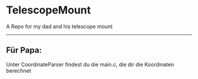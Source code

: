# TelescopeMount
A Repo for my dad and his telescope mount

---

## Für Papa:

Unter CoordinateParser findest du die main.c, die dir die Koordinaten berechnet
